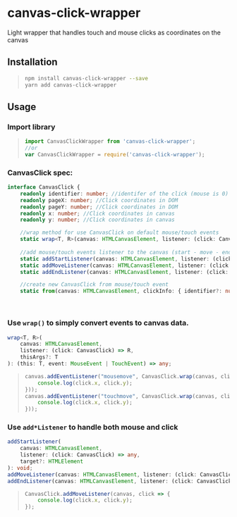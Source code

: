 # canvas-click-wrapper

Light wrapper that handles touch and mouse clicks as coordinates on the canvas

## Installation

> ````sh  
> npm install canvas-click-wrapper --save  
> yarn add canvas-click-wrapper 
> ````  

## Usage

### Import library

> ````javascript 
> import CanvasClickWrapper from 'canvas-click-wrapper';  
> //or  
> var CanvasClickWrapper = require('canvas-click-wrapper');  
> ````  

### CanvasClick spec:
````typescript
interface CanvasClick {
    readonly identifier: number; //identifer of the click (mouse is 0)
    readonly pageX: number; //Click coordinates in DOM
    readonly pageY: number; //Click coordinates in DOM
    readonly x: number; //Click coordinates in canvas
    readonly y: number; //Click coordinates in canvas

    //wrap method for use CanvasClick on default mouse/touch events
    static wrap<T, R>(canvas: HTMLCanvasElement, listener: (click: CanvasClick) => R, thisArgs?: T): (this: T, event: MouseEvent | TouchEvent) => any;
    
    //add mouse/touch events listener to the canvas (start - move - end)
    static addStartListener(canvas: HTMLCanvasElement, listener: (click: CanvasClick) => any, target?: HTMLElement): void;
    static addMoveListener(canvas: HTMLCanvasElement, listener: (click: CanvasClick) => any, target?: HTMLElement): void;
    static addEndListener(canvas: HTMLCanvasElement, listener: (click: CanvasClick) => any, target?: HTMLElement): void;

    //create new CanvasClick from mouse/touch event
    static from(canvas: HTMLCanvasElement, clickInfo: { identifier?: number; pageX: number; pageY: number; }): CanvasClick;
````

<br>

### Use `wrap()` to simply convert events to canvas data.
````typescript
wrap<T, R>(
    canvas: HTMLCanvasElement,
    listener: (click: CanvasClick) => R, 
    thisArgs?: T
): (this: T, event: MouseEvent | TouchEvent) => any;
````

> ````typescript
> canvas.addEventListener("mousemove", CanvasClick.wrap(canvas, click => {
>     console.log(click.x, click.y);
> }));
> canvas.addEventListener("touchmove", CanvasClick.wrap(canvas, click => {
>     console.log(click.x, click.y);
> }));
> ````  

### Use `add*Listener` to handle both mouse and click
````typescript
addStartListener(
    canvas: HTMLCanvasElement, 
    listener: (click: CanvasClick) => any, 
    target?: HTMLElement
): void;
addMoveListener(canvas: HTMLCanvasElement, listener: (click: CanvasClick) => any, target?: HTMLElement): void;
addEndListener(canvas: HTMLCanvasElement, listener: (click: CanvasClick) => any, target?: HTMLElement): void;
````

> ````typescript  
> CanvasClick.addMoveListener(canvas, click => {
>     console.log(click.x, click.y);
> });
> ````